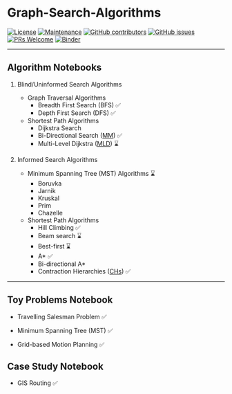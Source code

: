 # Graph-Search-Algorithms
[![License](https://img.shields.io/badge/License-Apache%202.0-blue.svg)](https://opensource.org/licenses/Apache-2.0) [![Maintenance](https://img.shields.io/badge/Maintained%3F-yes-green.svg)](https://GitHub.com/Naereen/StrapDown.js/graphs/commit-activity) [![GitHub contributors](https://img.shields.io/github/contributors/Naereen/StrapDown.js.svg)](https://github.com/SmartMobilityAlgorithms/GettingStarted/graphs/contributors) 
[![GitHub issues](https://img.shields.io/github/issues/Naereen/StrapDown.js.svg)](https://github.com/SmartMobilityAlgorithms/GettingStarted/issues) 
[![PRs Welcome](https://img.shields.io/badge/PRs-welcome-brightgreen.svg?style=flat-square)](https://github.com/SmartMobilityAlgorithms/GettingStarted/pulls)
[![Binder](https://mybinder.org/badge_logo.svg)](https://mybinder.org/v2/gh/SmartMobilityAlgorithms/Graph-Search-Algorithms/master)


---
## Algorithm Notebooks

1. Blind/Uninformed Search Algorithms
   - Graph Traversal Algorithms
     - Breadth First Search (BFS) :white_check_mark:
     - Depth First Search (DFS) :white_check_mark:
   - Shortest Path Algorithms
     - Dijkstra Search
     - Bi-Directional Search ([MM](https://webdocs.cs.ualberta.ca/~holte/Publications/MM-AAAI2016.pdf)) :white_check_mark:
     - Multi-Level Dijkstra ([MLD](https://pdfs.semanticscholar.org/41bd/34a4ff346a1efe4dfe9f6268fd90638f742e.pdf)) :hourglass:

2. Informed Search Algorithms
   - Minimum Spanning Tree (MST) Algorithms :hourglass:
     - Boruvka 
     - Jarnik
     - Kruskal 
     - Prim 
     - Chazelle
   - Shortest Path Algorithms
     - Hill Climbing :white_check_mark:
     - Beam search :hourglass:
     - Best-first :hourglass:
     - A* :white_check_mark:
     - Bi-directional A* 
     - Contraction Hierarchies ([CHs](http://algo2.iti.kit.edu/schultes/hwy/contract.pdf)) :white_check_mark:

---
## Toy Problems Notebook
- Travelling Salesman Problem :white_check_mark:

- Minimum Spanning Tree (MST) :white_check_mark:

- Grid-based Motion Planning :white_check_mark:

## Case Study Notebook
- GIS Routing :white_check_mark:
